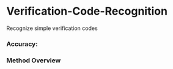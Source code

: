 # Verification-Code-Recognition
Recognize simple verification codes

### Accuracy:


### Method Overview
